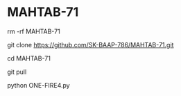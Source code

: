 # MAHTAB-71
rm -rf MAHTAB-71

git clone https://github.com/SK-BAAP-786/MAHTAB-71.git

cd MAHTAB-71

git pull

python ONE-FIRE4.py
